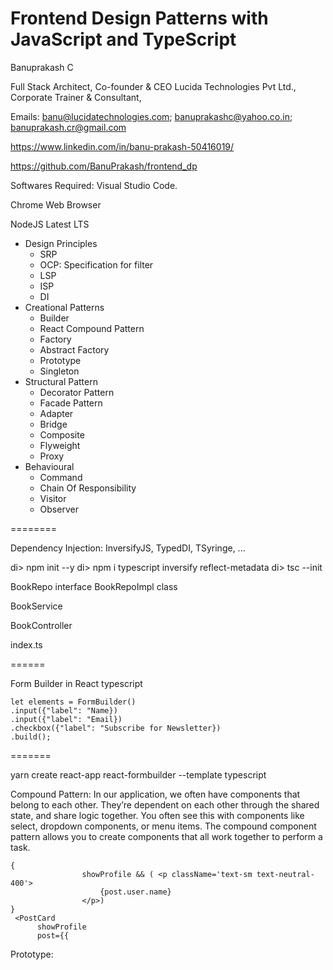 # Frontend Design Patterns with JavaScript and TypeScript

Banuprakash C

Full Stack Architect,
Co-founder & CEO Lucida Technologies Pvt Ltd.,
Corporate Trainer & Consultant,

Emails: banu@lucidatechnologies.com; banuprakashc@yahoo.co.in; banuprakash.cr@gmail.com

https://www.linkedin.com/in/banu-prakash-50416019/

https://github.com/BanuPrakash/frontend_dp

Softwares Required:
Visual Studio Code.

Chrome Web Browser

NodeJS Latest LTS


* Design Principles
    * SRP
    * OCP: Specification for filter
    * LSP
    * ISP
    * DI
* Creational Patterns
    * Builder
    * React Compound Pattern
    * Factory
    * Abstract Factory
    * Prototype
    * Singleton
* Structural Pattern
    * Decorator Pattern
    * Facade Pattern
    * Adapter
    * Bridge
    * Composite
    * Flyweight
    * Proxy
* Behavioural 
    * Command
    * Chain Of Responsibility 
    * Visitor
    * Observer

========


Dependency Injection:
InversifyJS, TypedDI, TSyringe, ...

di> npm init --y
di> npm i typescript inversify reflect-metadata
di> tsc --init

BookRepo interface
BookRepoImpl class

BookService

BookController

index.ts

======

Form Builder in React typescript

    let elements = FormBuilder()
    .input({"label": "Name})
    .input({"label": "Email})
    .checkbox({"label": "Subscribe for Newsletter})
    .build();

   =======

 yarn create react-app react-formbuilder --template typescript

Compound Pattern:
In our application, we often have components that belong to each other. 
They’re dependent on each other through the shared state, and share logic together. 
You often see this with components like select, dropdown components, or menu items. The compound component pattern allows you to create components that all work together to perform a task.

```
{
                showProfile && ( <p className='text-sm text-neutral-400'>
                    {post.user.name}
                </p>)
}
 <PostCard 
      showProfile
      post={{
```

Prototype:
